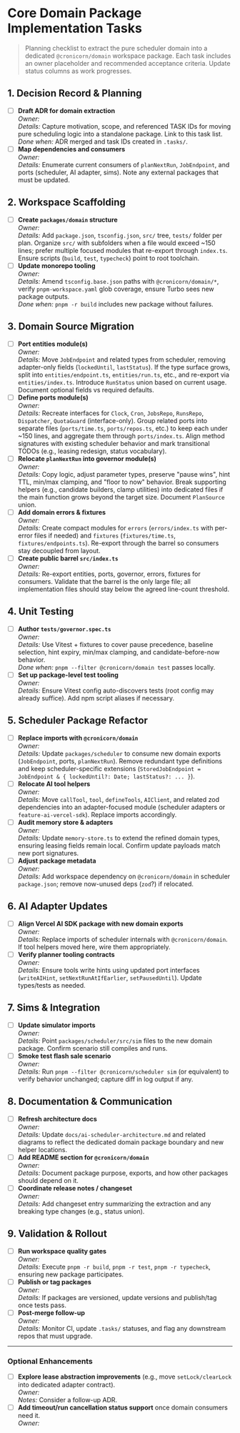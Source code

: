 # Core Domain Package Implementation Tasks

> Planning checklist to extract the pure scheduler domain into a dedicated `@cronicorn/domain` workspace package. Each task includes an owner placeholder and recommended acceptance criteria. Update status columns as work progresses.

## 1. Decision Record & Planning

- [ ] **Draft ADR for domain extraction**  \
  _Owner:_ <!-- assign -->  \
  _Details:_ Capture motivation, scope, and referenced TASK IDs for moving pure scheduling logic into a standalone package. Link to this task list.  \
  _Done when:_ ADR merged and task IDs created in `.tasks/`.
- [ ] **Map dependencies and consumers**  \
  _Owner:_  \
  _Details:_ Enumerate current consumers of `planNextRun`, `JobEndpoint`, and ports (scheduler, AI adapter, sims). Note any external packages that must be updated.

## 2. Workspace Scaffolding

- [ ] **Create `packages/domain` structure**  \
  _Owner:_  \
  _Details:_ Add `package.json`, `tsconfig.json`, `src/` tree, `tests/` folder per plan. Organize `src/` with subfolders when a file would exceed ~150 lines; prefer multiple focused modules that re-export through `index.ts`. Ensure scripts (`build`, `test`, `typecheck`) point to root toolchain.
- [ ] **Update monorepo tooling**  \
  _Owner:_  \
  _Details:_ Amend `tsconfig.base.json` paths with `@cronicorn/domain/*`, verify `pnpm-workspace.yaml` glob coverage, ensure Turbo sees new package outputs.  \
  _Done when:_ `pnpm -r build` includes new package without failures.

## 3. Domain Source Migration

- [ ] **Port entities module(s)**  \
  _Owner:_  \
  _Details:_ Move `JobEndpoint` and related types from scheduler, removing adapter-only fields (`lockedUntil`, `lastStatus`). If the type surface grows, split into `entities/endpoint.ts`, `entities/run.ts`, etc., and re-export via `entities/index.ts`. Introduce `RunStatus` union based on current usage. Document optional fields vs required defaults.
- [ ] **Define ports module(s)**  \
  _Owner:_  \
  _Details:_ Recreate interfaces for `Clock`, `Cron`, `JobsRepo`, `RunsRepo`, `Dispatcher`, `QuotaGuard` (interface-only). Group related ports into separate files (`ports/time.ts`, `ports/repos.ts`, etc.) to keep each under ~150 lines, and aggregate them through `ports/index.ts`. Align method signatures with existing scheduler behavior and mark transitional TODOs (e.g., leasing redesign, status vocabulary).
- [ ] **Relocate `planNextRun` into governor module(s)**  \
  _Owner:_  \
  _Details:_ Copy logic, adjust parameter types, preserve "pause wins", hint TTL, min/max clamping, and "floor to now" behavior. Break supporting helpers (e.g., candidate builders, clamp utilities) into dedicated files if the main function grows beyond the target size. Document `PlanSource` union.
- [ ] **Add domain errors & fixtures**  \
  _Owner:_  \
  _Details:_ Create compact modules for `errors` (`errors/index.ts` with per-error files if needed) and `fixtures` (`fixtures/time.ts`, `fixtures/endpoints.ts`). Re-export through the barrel so consumers stay decoupled from layout.
- [ ] **Create public barrel `src/index.ts`**  \
  _Owner:_  \
  _Details:_ Re-export entities, ports, governor, errors, fixtures for consumers. Validate that the barrel is the only large file; all implementation files should stay below the agreed line-count threshold.

## 4. Unit Testing

- [ ] **Author `tests/governor.spec.ts`**  \
  _Owner:_  \
  _Details:_ Use Vitest + fixtures to cover pause precedence, baseline selection, hint expiry, min/max clamping, and candidate-before-now behavior.  \
  _Done when:_ `pnpm --filter @cronicorn/domain test` passes locally.
- [ ] **Set up package-level test tooling**  \
  _Owner:_  \
  _Details:_ Ensure Vitest config auto-discovers tests (root config may already suffice). Add npm script aliases if necessary.

## 5. Scheduler Package Refactor

- [ ] **Replace imports with `@cronicorn/domain`**  \
  _Owner:_  \
  _Details:_ Update `packages/scheduler` to consume new domain exports (`JobEndpoint`, ports, `planNextRun`). Remove redundant type definitions and keep scheduler-specific extensions (`StoredJobEndpoint = JobEndpoint & { lockedUntil?: Date; lastStatus?: ... }`).
- [ ] **Relocate AI tool helpers**  \
  _Owner:_  \
  _Details:_ Move `callTool`, `tool`, `defineTools`, `AIClient`, and related zod dependencies into an adapter-focused module (scheduler adapters or `feature-ai-vercel-sdk`). Replace imports accordingly.
- [ ] **Audit memory store & adapters**  \
  _Owner:_  \
  _Details:_ Update `memory-store.ts` to extend the refined domain types, ensuring leasing fields remain local. Confirm update payloads match new port signatures.
- [ ] **Adjust package metadata**  \
  _Owner:_  \
  _Details:_ Add workspace dependency on `@cronicorn/domain` in scheduler `package.json`; remove now-unused deps (`zod`?) if relocated.

## 6. AI Adapter Updates

- [ ] **Align Vercel AI SDK package with new domain exports**  \
  _Owner:_  \
  _Details:_ Replace imports of scheduler internals with `@cronicorn/domain`. If tool helpers moved here, wire them appropriately.
- [ ] **Verify planner tooling contracts**  \
  _Owner:_  \
  _Details:_ Ensure tools write hints using updated port interfaces (`writeAIHint`, `setNextRunAtIfEarlier`, `setPausedUntil`). Update types/tests as needed.

## 7. Sims & Integration

- [ ] **Update simulator imports**  \
  _Owner:_  \
  _Details:_ Point `packages/scheduler/src/sim` files to the new domain package. Confirm scenario still compiles and runs.
- [ ] **Smoke test flash sale scenario**  \
  _Owner:_  \
  _Details:_ Run `pnpm --filter @cronicorn/scheduler sim` (or equivalent) to verify behavior unchanged; capture diff in log output if any.

## 8. Documentation & Communication

- [ ] **Refresh architecture docs**  \
  _Owner:_  \
  _Details:_ Update `docs/ai-scheduler-architecture.md` and related diagrams to reflect the dedicated domain package boundary and new helper locations.
- [ ] **Add README section for `@cronicorn/domain`**  \
  _Owner:_  \
  _Details:_ Document package purpose, exports, and how other packages should depend on it.
- [ ] **Coordinate release notes / changeset**  \
  _Owner:_  \
  _Details:_ Add changeset entry summarizing the extraction and any breaking type changes (e.g., status union).

## 9. Validation & Rollout

- [ ] **Run workspace quality gates**  \
  _Owner:_  \
  _Details:_ Execute `pnpm -r build`, `pnpm -r test`, `pnpm -r typecheck`, ensuring new package participates.
- [ ] **Publish or tag packages**  \
  _Owner:_  \
  _Details:_ If packages are versioned, update versions and publish/tag once tests pass.
- [ ] **Post-merge follow-up**  \
  _Owner:_  \
  _Details:_ Monitor CI, update `.tasks/` statuses, and flag any downstream repos that must upgrade.

---

### Optional Enhancements

- [ ] **Explore lease abstraction improvements** (e.g., move `setLock/clearLock` into dedicated adapter contract).  \
  _Owner:_  \
  _Notes:_ Consider a follow-up ADR.
- [ ] **Add timeout/run cancellation status support** once domain consumers need it.  \
  _Owner:_
